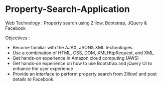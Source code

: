 # Property-Search-Application
Web Technology : Property search using Zillow, Bootstrap, JQuery &amp; Facebook

Objectives :
* Become familiar with the AJAX, JSON& XML technologies.
* Use a combination of HTML, CSS, DOM, XMLHttpRequest, and XML.
* Get hands-on experience in Amazon cloud computing (AWS)
* Get hands-on experience on how to use Bootstrap and jQuery UI to enhance the user experience
* Provide an interface to perform property search from Zillow! and post details to Facebook.
